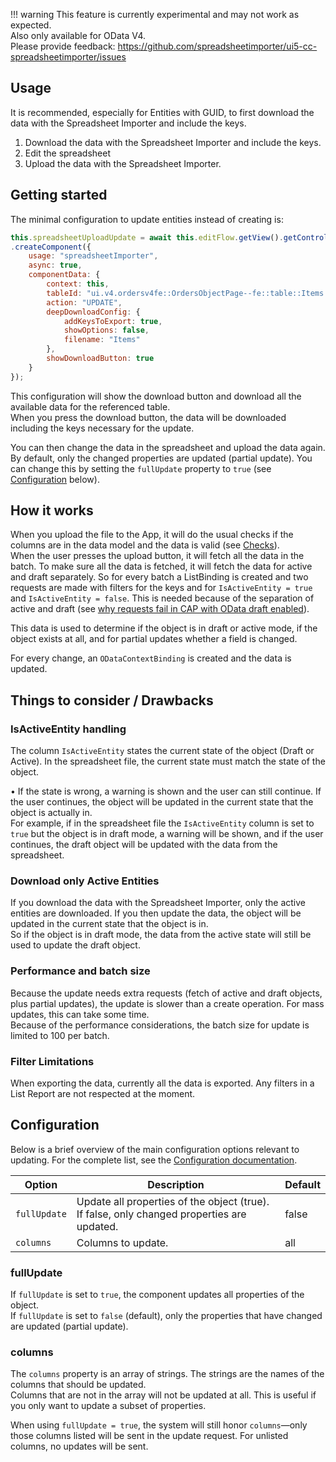 !!! warning
    This feature is currently experimental and may not work as expected.  
    Also only available for OData V4.  
    Please provide feedback: https://github.com/spreadsheetimporter/ui5-cc-spreadsheetimporter/issues


## Usage

It is recommended, especially for Entities with GUID, to first download the data with the Spreadsheet Importer and include the keys.  

1. Download the data with the Spreadsheet Importer and include the keys.
2. Edit the spreadsheet
3. Upload the data with the Spreadsheet Importer.

## Getting started

The minimal configuration to update entities instead of creating is:

```js
this.spreadsheetUploadUpdate = await this.editFlow.getView().getController().getAppComponent()
.createComponent({
    usage: "spreadsheetImporter",
    async: true,
    componentData: {
        context: this,
        tableId: "ui.v4.ordersv4fe::OrdersObjectPage--fe::table::Items::LineItem-innerTable",
        action: "UPDATE",
        deepDownloadConfig: {
            addKeysToExport: true,
            showOptions: false,
            filename: "Items"
        },
        showDownloadButton: true
    }
});
```

This configuration will show the download button and download all the available data for the referenced table.  
When you press the download button, the data will be downloaded including the keys necessary for the update.  

You can then change the data in the spreadsheet and upload the data again.  
By default, only the changed properties are updated (partial update). You can change this by setting the `fullUpdate` property to `true` (see [Configuration](#configuration) below).

## How it works

When you upload the file to the App, it will do the usual checks if the columns are in the data model and the data is valid (see [Checks](./Checks.md)).  
When the user presses the upload button, it will fetch all the data in the batch. To make sure all the data is fetched, it will fetch the data for active and draft separately. So for every batch a ListBinding is created and two requests are made with filters for the keys and for `IsActiveEntity = true` and `IsActiveEntity = false`. This is needed because of the separation of active and draft (see [why requests fail in CAP with OData draft enabled](https://cap.cloud.sap/docs/get-started/troubleshooting#why-do-some-requests-fail-if-i-set-odata-draft-enabled-on-my-entity)).  

This data is used to determine if the object is in draft or active mode, if the object exists at all, and for partial updates whether a field is changed.

For every change, an `ODataContextBinding` is created and the data is updated.

## Things to consider / Drawbacks

### IsActiveEntity handling

The column `IsActiveEntity` states the current state of the object (Draft or Active). In the spreadsheet file, the current state must match the state of the object.

• If the state is wrong, a warning is shown and the user can still continue. If the user continues, the object will be updated in the current state that the object is actually in.  
  For example, if in the spreadsheet file the `IsActiveEntity` column is set to `true` but the object is in draft mode, a warning will be shown, and if the user continues, the draft object will be updated with the data from the spreadsheet.

### Download only Active Entities

If you download the data with the Spreadsheet Importer, only the active entities are downloaded. If you then update the data, the object will be updated in the current state that the object is in.  
So if the object is in draft mode, the data from the active state will still be used to update the draft object.

### Performance and batch size

Because the update needs extra requests (fetch of active and draft objects, plus partial updates), the update is slower than a create operation. For mass updates, this can take some time.  
Because of the performance considerations, the batch size for update is limited to 100 per batch.

### Filter Limitations

When exporting the data, currently all the data is exported. Any filters in a List Report are not respected at the moment.

## Configuration

Below is a brief overview of the main configuration options relevant to updating. For the complete list, see the [Configuration documentation](./Configuration.md).

| Option          | Description                                                                    | Default |
| --------------- | ------------------------------------------------------------------------------ | ------- |
| `fullUpdate`    | Update all properties of the object (true). If false, only changed properties are updated. | false   |
| `columns`       | Columns to update.                                                              | all     |

### fullUpdate

If `fullUpdate` is set to `true`, the component updates all properties of the object.  
If `fullUpdate` is set to `false` (default), only the properties that have changed are updated (partial update).

### columns

The `columns` property is an array of strings. The strings are the names of the columns that should be updated.  
Columns that are not in the array will not be updated at all. This is useful if you only want to update a subset of properties.  

When using `fullUpdate = true`, the system will still honor `columns`—only those columns listed will be sent in the update request. For unlisted columns, no updates will be sent.